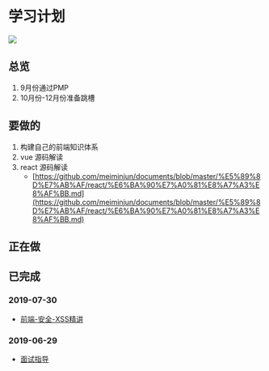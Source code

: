 
# 学习计划

![](https://ws1.sinaimg.cn/large/006tNc79gy1g4j22bixh7j30fu096jro.jpg)

## 总览

1. 9月份通过PMP
2. 10月份-12月份准备跳槽

## 要做的

1. 构建自己的前端知识体系
2. vue 源码解读
3. react 源码解读
	- [https://github.com/meiminjun/documents/blob/master/%E5%89%8D%E7%AB%AF/react/%E6%BA%90%E7%A0%81%E8%A7%A3%E8%AF%BB.md](https://github.com/meiminjun/documents/blob/master/%E5%89%8D%E7%AB%AF/react/%E6%BA%90%E7%A0%81%E8%A7%A3%E8%AF%BB.md)

## 正在做

## 已完成

### 2019-07-30

- [前端-安全-XSS精讲]([https://github.com/meiminjun/documents/blob/master/%E6%94%B6%E9%9B%86%E7%AE%B1/%E5%AE%89%E5%85%A8-XSS.md](https://github.com/meiminjun/documents/blob/master/%E6%94%B6%E9%9B%86%E7%AE%B1/%E5%AE%89%E5%85%A8-XSS.md))

### 2019-06-29

-   [面试指导]([https://github.com/meiminjun/documents/blob/master/%E5%89%8D%E7%AB%AF/%E9%9D%A2%E8%AF%95/01.md](https://github.com/meiminjun/documents/blob/master/%E5%89%8D%E7%AB%AF/%E9%9D%A2%E8%AF%95/01.md))


<!--stackedit_data:
eyJoaXN0b3J5IjpbLTE1OTU2OTExOTMsNzkxNDIzMTEsLTM5OD
Q0NzcyMiwzNDkxNzg3NjMsLTIwMjkyNjQ5OTBdfQ==
-->